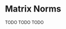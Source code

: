# Matrix Norms

[//]: # (TODO)
<web-summary>TODO</web-summary>
<card-summary>TODO</card-summary>
<link-summary>TODO</link-summary>
